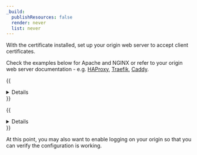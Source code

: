 ```yaml
---
_build:
  publishResources: false
  render: never
  list: never
---
```


With the certificate installed, set up your origin web server to accept client certificates.

Check the examples below for Apache and NGINX or refer to your origin web server documentation - e.g. [HAProxy](https://www.haproxy.com/documentation/hapee/latest/security/authentication/client-certificate-authentication/), [Traefik](https://doc.traefik.io/traefik/https/tls/#client-authentication-mtls), [Caddy](https://caddyserver.com/docs/json/apps/http/servers/tls_connection_policies/client_authentication/mode/).

{{<details header="Apache example">}}

For this example, you would have saved the certificate `/path/to/origin-pull-ca.pem`.

```txt
SSLVerifyDepth 1
SSLCACertificateFile /path/to/origin-pull-ca.pem
```

{{</details>}}

{{<details header="NGINX example">}}

For this example, you would have saved your certificate to `/etc/nginx/certs/cloudflare.crt`.

```txt
ssl_verify_client optional;
ssl_client_certificate /etc/nginx/certs/cloudflare.crt;
```

{{</details>}}

At this point, you may also want to enable logging on your origin so that you can verify the configuration is working.
